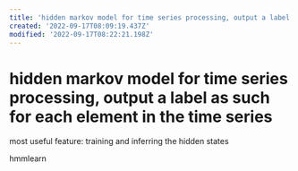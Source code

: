 ```yaml
---
title: 'hidden markov model for time series processing, output a label as such for each element in the time series'
created: '2022-09-17T08:09:19.437Z'
modified: '2022-09-17T08:22:21.198Z'
---
```


# hidden markov model for time series processing, output a label as such for each element in the time series

most useful feature:
training and inferring the hidden states

hmmlearn
